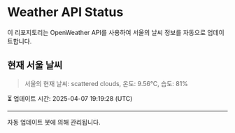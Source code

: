 
# Weather API Status

이 리포지토리는 OpenWeather API를 사용하여 서울의 날씨 정보를 자동으로 업데이트합니다.

## 현재 서울 날씨
> 서울의 현재 날씨: scattered clouds, 온도: 9.56°C, 습도: 81%

⏳ 업데이트 시간: 2025-04-07 19:19:28 (UTC)

---
자동 업데이트 봇에 의해 관리됩니다.
